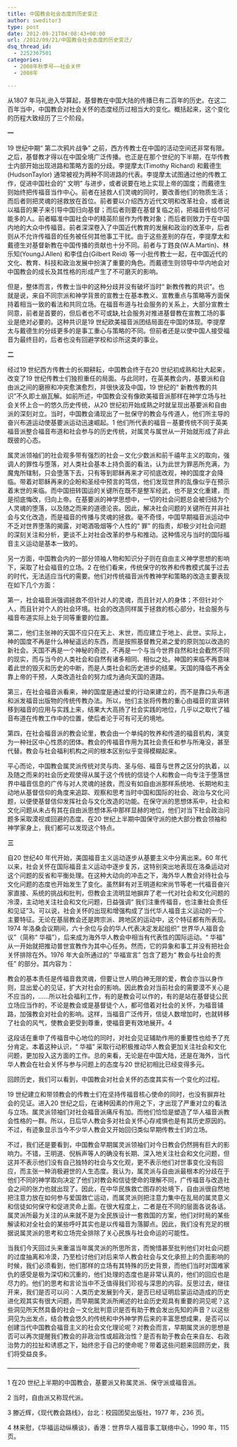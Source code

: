 ```yaml
---
title: 中国教会社会态度的历史变迁
author: sweditor3
type: post
date: 2012-09-21T04:08:43+00:00
url: /2012/09/21/中国教会社会态度的历史变迁/
dsq_thread_id:
  - 2252367501
categories:
  - 2008年秋季号——社会关怀
  - 2008年

---
```

从1807 年马礼逊入华算起，基督教在中国大陆的传播已有二百年的历史。在这二百年当中，中国教会对社会关怀的态度经历过相当大的变化。概括起来，这个变化的历程大致经历了三个阶段。

**一**

19 世纪中期“ 第二次鸦片战争” 之前，西方传教士在中国的活动空间还非常有限。之后，基督教才得以在中国全境广泛传播。也正是在那个世纪的下半期，在华传教士内部开始出现进路和策略方面的分歧。李提摩太(Timothy Richard) 和戴德生(HudsonTaylor) 通常被视为两种不同进路的代表。李提摩太试图通过他的传教工作，促进中国社会的“ 文明” 与进步，或者说要在地上实现上帝的国度；而戴德生则始终把传福音当作中心。前者在拯救人们灵魂的同时，要改善他们的物质生活；而后者则把灵魂的拯救放在首位。前者要以介绍西方近代文明和改革社会，或者说以福音的果子来引导中国归向基督；而后者则要在基督复临之前，把福音传给尽可能多的人。前者瞄准中国社会中的精英阶层作为传教对象；而后者则致力于在中国内地的大众中传福音。前者深深卷入了中国近代教育的发展和政治的改革中，后者则从不允许传福音的任务被任何其他事工干扰。由于这些差别的存在，李提摩太和戴德生对基督新教在中国传播的贡献也十分不同。前者与丁韪良(W.A.Martin)、林乐知(YoungJ.Allen) 和李佳白(Gilbert Reid) 等一小批传教士一起，在中国近代的文化、教育、科技和政治发展中扮演了重要的角色。而戴德生则领导中华内地会对中国教会的成长及其性格的形成产生了不可磨灭的影响。

但是，整体而言，传教士当中的这种分歧并没有破坏当时“ 新教传教的共识”。也就是说，来自不同宗派和神学背景的宣教士在基本教义、宣教重点与策略等方面保持着相当一致的看法和共同立场。在福音布道与社会服务的关系上，大部分宣教士同意，前者是首要的，但后者也不可或缺,社会服务对推进基督教在宣教工场的事业是绝对必要的。这种共识是19 世纪欧美福音派团结局面在中国的体现。李提摩太与戴德生的分歧更多的是事工重心与策略的不同。但前者还是以使中国人接受福音为最终目的，后者也没有回避学校和诊所这类的事业。

**二**

经过19 世纪西方传教士的长期耕耘，中国教会终于在20 世纪初成熟和壮大起来，改变了19 世纪传教士们独担重任的局面。与此同时，在英美教会内，基要派和自由派之间的磨擦和冲突愈演愈烈，并很快波及中国，19 世纪的“ 新教传教的共识”不久即土崩瓦解。如前所述，中国教会没有像欧美福音派那样在神学立场与社会关怀上合一的悠久历史传统，从20 世纪初开始成熟之时就呈现出基要派和自由派的深刻对立。当时，中国教会涌现出了一批保守的教会与传道人，他们所主导的奋兴布道运动使基要派运动迅速崛起。1 他们所代表的福音－基要传统不同于英美福音派整合福音布道和社会参与的历史传统，对属灵与属世从一开始就形成了非此既彼的心态。

属灵派领袖们的社会观多带有强烈的社会－文化少数派和前千禧年主义的取向，强调人的罪性与堕落，对人类社会基本上持负面的看法，认为此世为罪恶所充满，为魔鬼所辖制，只会堕落下去，只有等到耶稣再来才可彻底改观，神的国度才会降临。带着对耶稣再来的企盼和圣经中预言的笃信，他们发现世界的乱像似乎在预示着末世的来临。而中国扭转国运的关键所在既不是整军经武，也不是文化重建，而是彻底悔改，归向上帝。在基要派的神学思想中，一切的社会问题总会被归结为个人灵魂的堕落，以及随之而来的道德沦丧。因此，解决社会问题的关键所在并非社会与文化改造，而是福音的传播与灵魂的拯救。毫不奇怪，中国早期福音派运动中不乏对世界堕落的揭露，对喝酒吸烟等个人性的“ 罪” 的指责，却极少对社会问题的深刻关注和分析，更谈不上对社会改革的参与和推动。这种情况与当时的国际福音主义运动是基本一致的。

另一方面，中国教会内的一部分领袖人物和知识分子则在自由主义神学思想的影响下，采取了社会福音的立场。2 在他们看来，传统保守的牧养和传教模式属于过去的时代，无法适应当代的需要。他们对传统福音派传教神学和策略的改造主要表现在如下几个方面：

第一，社会福音派强调拯救不但针对人的灵魂，而且针对人的身体；不但针对个人，而且针对个人的社会环境。社会的改造同样属于拯救的核心部分，社会服务与福音布道实际上处于同等重要的位置。

第二，他们主张神的天国不应只在天上、末世，而应建立于地上、此世。实际上，神的国度不再是什么神秘遥远的东西，而是按照基督教兄弟之爱的原则加以改造的新社会。天国不再是一个神秘的奇迹，不再是一个与当今世界自然和社会截然不同的现实，而与当今的人类社会和自然有诸多相同、相似之处。神国的来临不再意味着此世的毁灭和历史的中断，而是人类社会和历史进步的结果。天国的降临不再全靠上帝的干预，人类改造社会的努力成为通向天国的道路。

第三，在社会福音派看来，神的国度是通过爱的行动来建立的，而不是靠口头布道和派发福音出版物的传统传教办法。所以，他们主张将传教的重心由福音的宣讲转移到福音的应用与实践上来，结果大大高扬了社会实践的地位，几乎以之取代了福音布道在传教工作中的位置，使后者沦于可有可无的境地。

第四，在社会福音派的教会论里，教会由一个单纯的牧养和传道的福音机构，演变为一种社区中心性质的团体。教会的传福音作用为其社会责任和参与所淹没，甚至代替。教会与社会福利机构之间的根本区别似乎变得模糊起来。

平心而论，中国教会属灵派传统对灵与肉、圣与俗、福音与世界之区分的执着，以及随之而来的社会历史观使得从属于这个传统的信徒个人和教会一向专注于堕落世界中福音信息的广传与对人灵魂的拯救，而没有如自由派那样系统地、长期地和主动地从基督信仰的角度来追踪、观察和思考当时中国和国际的社会、政治与文化问题，以便使基督信仰发挥社会与文化改造的功能。在保守派的思想体系中，社会和文化问题从未占有其在自由派思想体系中那样显赫的地位，他们对当下社会政治问题多采取漠视或回避的态度。在20 世纪上半期中国保守派的绝大部分教会领袖和神学家身上，我们都可以发现这个特点。

**三**

自20 世纪40 年代开始，美国福音主义运动逐步从基要主义中分离出来。60 年代以来，社会关怀在国际福音主义运动中逐步复苏，这特别突出地表现在洛桑运动对这个问题的反省和平衡处理。在这种大动向的冲击之下，海外华人教会对待社会与文化问题的态度也开始发生了变化。虽然鲜有对王明道和宋尚节等老一代福音奋兴家直接、系统的挑战和批判，但教会主流明显地摒弃了老一代对社会和文化问题的冷漠，主动地关注社会和文化问题，日益强调“ 我们注重传福音，也注重社会责任和见证”3。可以说，社会关怀的出现和增强构成了当代华人福音主义运动的一个主要特征。无论在基层教会还是跨宗派、跨地区的运动中，这个特征都有所表现。1974 年洛桑会议期间，六十余位与会的华人代表决定发起组织“ 世界华人福音会议”（简称“ 华福”），后来成为海外华人教会中相当有代表性的国际运动。“ 华福” 从一开始就把推动普世宣教作为其中心任务。然而，它的异象和事工并没有把社会关怀排除在外。1976 年大会所通过的“ 华福宣言” 包含了题为“ 教会与社会的责任” 的部分。其内容为：

教会的基本责任是传福音救灵魂，但要让世人明白神无限的爱，教会亦当以身作则，显出爱心的见证，扩大对社会的影响。因此教会对当前社会的需要漠不关心是不应当的，……所以社会福利工作，有的是教会可以作的，有的是站在基督徒公民立场应当作的，不论是教会或是基督徒个人，都可借着对社会的关怀，为福音铺路，加强教会对社会的影响。这样，当福音广泛传开，信徒人数增加时，也就转移了社会的风气，使教会更受到尊重，使福音更有效地展开。4

这段话在重申了传福音中心地位的同时，对社会见证辅助作用的重要性也给予了充分肯定。本着这种认识，“ 华福” 采取行动积极推动华人教会更加关注社会和文化问题，更加投入这方面的工作。总的来看，无论是在中国大陆，还是在海外，当代华人教会在社会关怀与参与问题上的态度与20 世纪初相比已经变得多元。

回顾历史，我们可以看到，中国教会对社会关怀的态度其实有一个变化的过程。

19 世纪建立和带领教会的传教士们在坚持传福音核心使命的同时，也没有摒弃社会的见证。进入20 世纪之后，在诸种因素的作用之下，才出现了严重对立的看法与立场。属灵派领袖们对社会福音派痛斥有加。而他们恰恰是塑造了华人福音派教会性格的一群。所以，日后华人教会多对社会关怀心存戒惧也是有其历史原因的。不过，有迹象显示当今不少华人教会又开始回归类似早期传教士们的立场。

不过，我们还是要看到，中国教会早期属灵派领袖们对今日教会仍然拥有巨大的影响力。不错，王明道、倪柝声等人的确没有长期、深入地关注社会和文化问题，但这并不表示他们没有自己独特的社会与文化观，更不表示他们对世事变化没有回应，而主张一种消极避世的人生态度。我认为，属灵派与自由派最根本的分歧在于他们不同的神学取向决定了他们对教会和信徒使命的理解不同，广传福音与改造社会之间的张力也就出现了。因此，在中华民族救亡图存的处境下，自由派很自然地把注意力放在如何参与爱国救亡运动，而属灵派则把注意力集中在乱局的属灵意义和信徒如何保守和促进灵命上面。在很大程度上，二者是在不同的层面各说各话。属灵派所最为关注的从来就不是为全民族设计一套救国的方案，他们对时局的某些解读和对全社会的某些呼吁其实也是以传福音为落脚点。因此，我们没有充足的根据说属灵派的思考和立场完全排除了关心民族与社会命运的可能性。

当我们今天回过头来重温当年属灵派的所思所言，而惋惜甚至批判他们对社会问题的过度抽离和冷漠，乃至检讨他们对后来华人教会社会与文化承担上的负面影响的时候，我们必须看到，他们那样的立场有其特殊的历史背景，而他们当时对国难家仇的感受是极为深切和沉重的，他们处理的态度也是非常认真的，他们的回应也是尽力的。他们的思考和言论当中不乏值得我们珍视与深思的内容。反思过去，继往开来，我们是否可以问：人类历史发展到今天，是否已经证明启蒙运动造成的历史进化观其实有很大问题，而早期属灵派所阐述的社会历史观具有重要的洞见呢？这些洞见所天然具备的社会－文化批判意识是否有助于教会发出先知的声音？以这些洞见为出发点，结合教会悠久的传统和中外神学界后来的丰富思想成果，是否可以创建当代中国教会福音主义的社会文化理论呢？对教会而言，早期属灵派的思想是否可以再次提醒我们教会的非政治性或超政治性？是否有助于教会在来自左、右政治势力的拉扯和诱惑之下，始终忠于自己的使命呢？带着这些问题来回顾历史，我们将受益良多。

&#8212;&#8212;&#8212;&#8212;&#8212;&#8212;&#8212;&#8212;&#8212;&#8212;&#8212;&#8212;&#8212;&#8212;&#8212;&#8212;&#8212;&#8212;&#8212;&#8212;&#8212;-

1 在20 世纪上半期的中国教会，基要派又称属灵派、保守派或福音派。

2 当时，自由派又称现代派。

3 滕近辉，《现代教会路线》，台北：校园团契出版社，1977 年，236 页。

4 林来慰，《华福运动纵横谈》，香港：世界华人福音事工联络中心，1990 年，115 页。